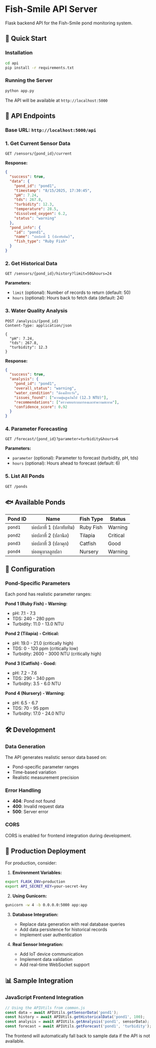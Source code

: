 # Fish-Smile API Server

Flask backend API for the Fish-Smile pond monitoring system.

## 🚀 Quick Start

### Installation

```bash
cd api
pip install -r requirements.txt
```

### Running the Server

```bash
python app.py
```

The API will be available at `http://localhost:5000`

## 📡 API Endpoints

### Base URL: `http://localhost:5000/api`

### 1. **Get Current Sensor Data**
```
GET /sensors/{pond_id}/current
```

**Response:**
```json
{
  "success": true,
  "data": {
    "pond_id": "pond1",
    "timestamp": "8/15/2025, 17:30:45",
    "pH": 7.24,
    "tds": 267.8,
    "turbidity": 12.3,
    "temperature": 28.5,
    "dissolved_oxygen": 6.2,
    "status": "warning"
  },
  "pond_info": {
    "id": "pond1",
    "name": "บ่อปลาที่ 1 (ปลาทับทิม)",
    "fish_type": "Ruby Fish"
  }
}
```

### 2. **Get Historical Data**
```
GET /sensors/{pond_id}/history?limit=50&hours=24
```

**Parameters:**
- `limit` (optional): Number of records to return (default: 50)
- `hours` (optional): Hours back to fetch data (default: 24)

### 3. **Water Quality Analysis**
```
POST /analysis/{pond_id}
Content-Type: application/json

{
  "pH": 7.24,
  "tds": 267.8,
  "turbidity": 12.3
}
```

**Response:**
```json
{
  "success": true,
  "analysis": {
    "pond_id": "pond1",
    "overall_status": "warning",
    "water_condition": "ต้องเฝ้าระวัง",
    "issues_found": ["ความขุ่นสูงเกินไป (12.3 NTU)"],
    "recommendations": ["ตรวจสอบระบบกรองและทำความสะอาด"],
    "confidence_score": 0.92
  }
}
```

### 4. **Parameter Forecasting**
```
GET /forecast/{pond_id}?parameter=turbidity&hours=6
```

**Parameters:**
- `parameter` (optional): Parameter to forecast (turbidity, pH, tds)
- `hours` (optional): Hours ahead to forecast (default: 6)

### 5. **List All Ponds**
```
GET /ponds
```

## 🐟 Available Ponds

| Pond ID | Name | Fish Type | Status |
|---------|------|-----------|---------|
| `pond1` | บ่อปลาที่ 1 (ปลาทับทิม) | Ruby Fish | Warning |
| `pond2` | บ่อปลาที่ 2 (ปลานิล) | Tilapia | Critical |
| `pond3` | บ่อปลาที่ 3 (ปลาดุก) | Catfish | Good |
| `pond4` | บ่ออนุบาลลูกปลา | Nursery | Warning |

## 🔧 Configuration

### Pond-Specific Parameters

Each pond has realistic parameter ranges:

**Pond 1 (Ruby Fish) - Warning:**
- pH: 7.1 - 7.3
- TDS: 240 - 280 ppm  
- Turbidity: 11.0 - 13.0 NTU

**Pond 2 (Tilapia) - Critical:**
- pH: 19.0 - 21.0 (critically high)
- TDS: 0 - 120 ppm (critically low)
- Turbidity: 2600 - 3000 NTU (critically high)

**Pond 3 (Catfish) - Good:**
- pH: 7.2 - 7.6
- TDS: 290 - 340 ppm
- Turbidity: 3.5 - 6.0 NTU

**Pond 4 (Nursery) - Warning:**
- pH: 6.5 - 6.7
- TDS: 70 - 95 ppm
- Turbidity: 17.0 - 24.0 NTU

## 🛠️ Development

### Data Generation

The API generates realistic sensor data based on:
- Pond-specific parameter ranges
- Time-based variation
- Realistic measurement precision

### Error Handling

- **404**: Pond not found
- **400**: Invalid request data  
- **500**: Server error

### CORS

CORS is enabled for frontend integration during development.

## 🚀 Production Deployment

For production, consider:

1. **Environment Variables:**
```bash
export FLASK_ENV=production
export API_SECRET_KEY=your-secret-key
```

2. **Using Gunicorn:**
```bash
gunicorn -w 4 -b 0.0.0.0:5000 app:app
```

3. **Database Integration:**
   - Replace data generation with real database queries
   - Add data persistence for historical records
   - Implement user authentication

4. **Real Sensor Integration:**
   - Add IoT device communication
   - Implement data validation
   - Add real-time WebSocket support

## 📊 Sample Integration

### JavaScript Frontend Integration

```javascript
// Using the APIUtils from common.js
const data = await APIUtils.getSensorData('pond1');
const history = await APIUtils.getHistoricalData('pond1', 100);
const analysis = await APIUtils.getAnalysis('pond1', sensorData);
const forecast = await APIUtils.getForecast('pond1', 'turbidity');
```

The frontend will automatically fall back to sample data if the API is not available.